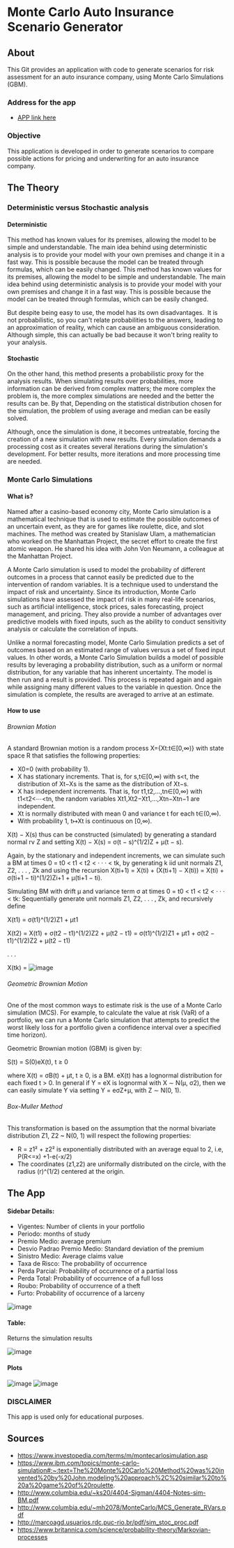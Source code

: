 # Monte Carlo Auto Insurance Scenario Generator

## About

This Git provides an application with code to generate scenarios for risk assessment for an auto insurance company, using Monte Carlo Simulations (GBM).

### Address for the app

* [APP link here](https://seagullskf.shinyapps.io/Monte_Carlo_Simulator/?_ga=2.71946896.281703162.1677177724-864900895.1677177724)

### Objective

This application is developed in order to generate scenarios to compare possible actions for pricing and underwriting for an auto insurance company.

## The Theory

### Deterministic versus Stochastic analysis

#### Deterministic

This method has known values for its premises, allowing the model to be simple and understandable. 
The main idea behind using deterministic analysis is to provide your model with your own premises and change it in a fast way. 
This is possible because the model can be treated through formulas, which can be easily changed. 
This method has known values for its premises, allowing the model to be simple and understandable. 
The main idea behind using deterministic analysis is to provide your model with your own premises and change it in a fast way. 
This is possible because the model can be treated through formulas, which can be easily changed.

But despite being easy to use, the model has its own disadvantages. 
It is not probabilistic, so you can't relate probabilities to the answers, leading to an approximation of reality, which can cause an ambiguous consideration.
Although simple, this can actually be bad because it won't bring reality to your analysis.

#### Stochastic

On the other hand, this method presents a probabilistic proxy for the analysis results.
When simulating results over probabilities, more information can be derived from complex matters; the more complex the problem is, the more complex simulations are needed and the better the results can be.
By that, Depending on the statistical distribution chosen for the simulation, the problem of using average and median can be easily solved.

Although, once the simulation is done, it becomes untreatable, forcing the creation of a new simulation with new results.
Every simulation demands a processing cost as it creates several iterations during the simulation's development.
For better results, more iterations and more processing time are needed.

### Monte Carlo Simulations

#### What is?

Named after a casino-based economy city, Monte Carlo simulation is a mathematical technique that is used to estimate the possible outcomes of an uncertain event, as they are for games like roulette, dice, and slot machines.
The method was created by Stanislaw Ulam, a mathematician who worked on the Manhattan Project, the secret effort to create the first atomic weapon. He shared his idea with John Von Neumann, a colleague at the Manhattan Project.

A Monte Carlo simulation is used to model the probability of different outcomes in a process that cannot easily be predicted due to the intervention of random variables. It is a technique used to understand the impact of risk and uncertainty.
Since its introduction, Monte Carlo simulations have assessed the impact of risk in many real-life scenarios, such as artificial intelligence, stock prices, sales forecasting, project management, and pricing. They also provide a number of advantages over predictive models with fixed inputs, such as the ability to conduct sensitivity analysis or calculate the correlation of inputs.

Unlike a normal forecasting model, Monte Carlo Simulation predicts a set of outcomes based on an estimated range of values versus a set of fixed input values. In other words, a Monte Carlo Simulation builds a model of possible results by leveraging a probability distribution, such as a uniform or normal distribution, for any variable that has inherent uncertainty. The model is then run and a result is provided. This process is repeated again and again while assigning many different values to the variable in question. Once the simulation is complete, the results are averaged to arrive at an estimate.

#### How to use

###### _Brownian Motion_

A standard Brownian motion is a random process X={Xt:t∈[0,∞)} with state space R that satisfies the following properties:

* X0=0 (with probability 1).
* X has stationary increments. That is, for  s,t∈[0,∞) with  s<t, the distribution of  Xt−Xs is the same as the distribution of  Xt−s.
* X has independent increments. That is, for  t1,t2,…,tn∈[0,∞) with  t1<t2<⋯<tn, the random variables  Xt1,Xt2−Xt1,…,Xtn−Xtn−1 are independent.
* Xt is normally distributed with mean 0 and variance t for each  t∈(0,∞).
* With probability 1,  t↦Xt is continuous on [0,∞).

X(t) − X(s) thus can be constructed (simulated) by generating a standard normal rv Z
and setting X(t) − X(s) = σ(t − s)^(1/2)Z + µ(t − s). 

Again, by the stationary and independent increments, we can simulate such a BM at times 0 = t0 < t1 < t2 < · · · < tk, by generating k iid unit normals Z1, Z2, . . . , Zk and using the recursion X(ti+1) = X(ti) + (X(ti+1) − X(ti)) = X(ti) + σ(ti+1 − ti)^(1/2)Zi+1 + µ(ti+1 − ti).

Simulating BM with drift µ and variance term σ at times 0 = t0 < t1 < t2 < · · · < tk:
Sequentially generate unit normals Z1, Z2, . . . , Zk, and recursively define

X(t1) = σ(t1)^(1/2)Z1 + µt1

X(t2) = X(t1) + σ(t2 − t1)^(1/2)Z2 + µ(t2 − t1) = σ(t1)^(1/2)Z1 + µt1 + σ(t2 − t1)^(1/2)Z2 + µ(t2 − t1)

.
.
.

X(tk) = ![image](https://user-images.githubusercontent.com/120825682/226754127-f8c0dcd6-a553-4c06-a204-a8c9fe6d6794.png)

###### _Geometric Brownian Motion_

One of the most common ways to estimate risk is the use of a Monte Carlo simulation (MCS). For example, to calculate the value at risk (VaR) of a portfolio, we can run a Monte Carlo simulation that attempts to predict the worst likely loss for a portfolio given a confidence interval over a specified time horizon).

Geometric Brownian motion (GBM) is given by:

S(t) = S(0)eX(t), t ≥ 0

where X(t) = σB(t) + µt, t ≥ 0, is a BM. eX(t) has a lognormal distribution for each fixed t > 0. In general if Y = eX is lognormal with X ∼ N(µ, σ2), then we can easily simulate Y via setting Y = eσZ+µ, with Z ∼ N(0, 1).

###### _Box-Muller Method_

This transformation is based on the assumption that the normal bivariate distribution Z1, Z2 ~ N(0, 1) will respect the following properties:

* R = z1² + z2² is exponentially distributed with an average equal to 2, i.e, P(R<=x) +1-e(-x/2)
* The coordinates (z1,z2) are uniformally distributed on the circle, with the radius (r)^(1/2) centered at the origin.

## The App

#### Sidebar Details:

* Vigentes: Number of clients in your portfolio
* Periodo: months of study
* Premio Medio: average premium
* Desvio Padrao Premio Medio: Standard deviation of the premium 
* Sinistro Medio: Average claims value
* Taxa de Risco: The probability of occurrence
* Perda Parcial: Probability of occurrence of a partial loss
* Perda Total: Probability of occurrence of a full loss
* Roubo:  Probability of occurrence of a theft
* Furto:  Probability of occurrence of a larceny

![image](https://user-images.githubusercontent.com/120825682/226775413-d59881f2-f5d8-4eba-b61b-a4a9b6a61049.png)

#### Table:

Returns the simulation results

![image](https://user-images.githubusercontent.com/120825682/226775564-d69db6a2-1e90-4b66-8c3a-0c6d739e6b56.png)

#### Plots

![image](https://user-images.githubusercontent.com/120825682/226775626-7bf882f6-108a-4584-b4da-194edc794f3c.png)
![image](https://user-images.githubusercontent.com/120825682/226775650-8c75ec82-712b-48d0-8ef2-f2f3c287a098.png)


### DISCLAIMER

This app is used only for educational purposes.

## Sources

* https://www.investopedia.com/terms/m/montecarlosimulation.asp
* https://www.ibm.com/topics/monte-carlo-simulation#:~:text=The%20Monte%20Carlo%20Method%20was%20invented%20by%20John,modeling%20approach%2C%20similar%20to%20a%20game%20of%20roulette.
* http://www.columbia.edu/~ks20/4404-Sigman/4404-Notes-sim-BM.pdf
* http://www.columbia.edu/~mh2078/MonteCarlo/MCS_Generate_RVars.pdf
* http://marcoagd.usuarios.rdc.puc-rio.br/pdf/sim_stoc_proc.pdf
* https://www.britannica.com/science/probability-theory/Markovian-processes

